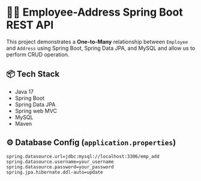 # 🧑‍💼 Employee-Address Spring Boot REST API

This project demonstrates a **One-to-Many** relationship between `Employee` and `Address` using Spring Boot, Spring Data JPA, and MySQL and allow us to perform CRUD operation.

## 📦 Tech Stack

- Java 17
- Spring Boot
- Spring Data JPA
- Spring web MVC
- MySQL
- Maven

## ⚙️ Database Config (`application.properties`)

```properties
spring.datasource.url=jdbc:mysql://localhost:3306/emp_add
spring.datasource.username=your_username
spring.datasource.password=your_password
spring.jpa.hibernate.ddl-auto=update
```
